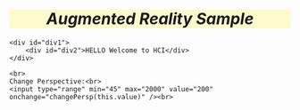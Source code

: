 <!DOCTYPE html>
<html>
<!-- Augmented Reality Sample demonstration by Zesty, 12.28.22 -->
<head>
    <title>Augmented Reality</title>
    <script>
        // Defining the function
        function changePersp(value) {
            document.getElementById('div1').style.perspective = value + "px";
            document.getElementById('persp').innerHTML = value;
        }
    </script>
</head>
<body onload="changePersp(200);">
    <div id="h1"><h1>Augmented Reality Sample</h1></div>

    <div id="div1">
        <div id="div2">HELLO Welcome to HCI</div>
    </div>
    
    <br>
    Change Perspective:<br>
    <input type="range" min="45" max="2000" value="200" onchange="changePersp(this.value)" /><br>
</body>
<style>
    #div1 {
        position: relative;
        height: 200px;
        width: 200px;
        margin: 50px;
        padding: 10px;
        border: 1px solid red;
        align-content: center;
    }

    #div2 {
        padding: 50px;
        position: absolute;
        border: 1px solid red;
        background-color: green;
        transform: rotateX(45deg);
        text-align: center;
        align-content: center;
    }

    #h1 {
        background-color: lemonchiffon;
        text-align: center;
        font-style: oblique;
    }
</style>
</html>



